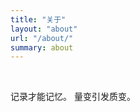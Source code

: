 ```yaml
---
title: "关于"
layout: "about"
url: "/about/"
summary: about
---
```


<br>

记录才能记忆。
量变引发质变。




